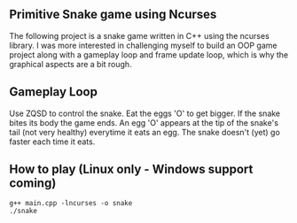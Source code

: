 ## Primitive Snake game using Ncurses
The following project is a snake game written in C++ using the ncurses library. 
I was more interested in challenging myself to build an OOP game project along with a gameplay loop and frame update loop, which is why the graphical aspects are a bit rough.

## Gameplay Loop
Use ZQSD to control the snake. Eat the eggs 'O' to get bigger. If the snake bites its body the game ends.
An egg 'O' appears at the tip of the snake's tail (not very healthy) everytime it eats an egg. The snake doesn't (yet) go faster each time it eats.

## How to play (Linux only - Windows support coming)
```
g++ main.cpp -lncurses -o snake
./snake
```
